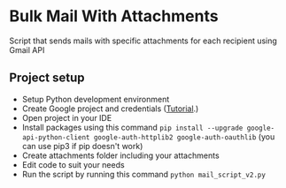 # Bulk Mail With Attachments
Script that sends mails with specific attachments for each recipient using Gmail API

## Project setup
- Setup Python development environment
- Create Google project and credentials ([Tutorial](https://thepythoncode.com/article/use-gmail-api-in-python "Tutorial").)
- Open project in your IDE
- Install packages using this command `pip install --upgrade google-api-python-client google-auth-httplib2 google-auth-oauthlib` (you can use pip3 if pip doesn't work)
- Create attachments folder including your attachments
- Edit code to suit your needs
- Run the script by running this command `python mail_script_v2.py`